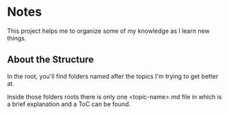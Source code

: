 # Notes

This project helps me to organize some of my knowledge as I learn new things.

## About the Structure

In the root, you'll find folders named after the topics I'm trying to get better at.

Inside those folders roots there is only one \<topic-name\>.md file in which is a brief explanation and a ToC can be found.  
